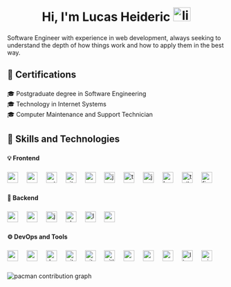 <h1 align="center">Hi, I'm Lucas Heideric
<a href="https://www.linkedin.com/in/lucasheideric/" target="_blank">
    <img src="https://raw.githubusercontent.com/maurodesouza/profile-readme-generator/master/src/assets/icons/social/linkedin/default.svg" width="40" height="32" alt="linkedin logo" />
  </a>
</h1>

###

<p align="left">Software Engineer with experience in web development, always seeking to understand the depth of how things work and how to apply them in the best way.</p>

###

<h2 align="left">📖 Certifications</h2>

###

<p align="left">🎓 Postgraduate degree in Software Engineering<br>🎓 Technology in Internet Systems<br>🎓 Computer Maintenance and Support Technician</p>

###

<h2 align="left">🤖 Skills and Technologies</h2>

###

<h4 align="left">💡 Frontend</h4>

###

<div align="left">
  <img src="https://cdn.jsdelivr.net/gh/devicons/devicon/icons/react/react-original.svg" height="25" alt="react logo"  />
  <img width="12" />
  <img src="https://cdn.jsdelivr.net/gh/devicons/devicon/icons/nextjs/nextjs-original.svg" height="25" alt="nextjs logo"  />
  <img width="12" />
  <img src="https://cdn.simpleicons.org/astro/FF5D01" height="25" alt="astro logo"  />
  <img width="12" />
  <img src="https://cdn.simpleicons.org/vite/646CFF" height="25" alt="vite logo"  />
  <img width="12" />
  <img src="https://cdn.jsdelivr.net/gh/devicons/devicon/icons/vuejs/vuejs-original.svg" height="25" alt="vuejs logo"  />
  <img width="12" />
  <img src="https://cdn.jsdelivr.net/gh/devicons/devicon/icons/javascript/javascript-original.svg" height="25" alt="javascript logo"  />
  <img width="12" />
  <img src="https://cdn.jsdelivr.net/gh/devicons/devicon/icons/typescript/typescript-original.svg" height="25" alt="typescript logo"  />
  <img width="12" />
  <img src="https://cdn.simpleicons.org/jquery/0769AD" height="25" alt="jquery logo"  />
  <img width="12" />
  <img src="https://skillicons.dev/icons?i=bootstrap" height="25" alt="bootstrap logo"  />
  <img width="12" />
  <img src="https://cdn.simpleicons.org/tailwindcss/06B6D4" height="25" alt="tailwindcss logo"  />
  <img width="12" />
  <img src="https://cdn.jsdelivr.net/gh/devicons/devicon/icons/figma/figma-original.svg" height="25" alt="figma logo"  />
</div>

###

<h4 align="left">🧠 Backend</h4>

###

<div align="left">
  <img src="https://cdn.jsdelivr.net/gh/devicons/devicon/icons/nodejs/nodejs-original.svg" height="25" alt="nodejs logo"  />
  <img width="12" />
  <img src="https://cdn.jsdelivr.net/gh/devicons/devicon/icons/cakephp/cakephp-original.svg" height="25" alt="cakephp logo"  />
  <img width="12" />
  <img src="https://cdn.jsdelivr.net/gh/devicons/devicon/icons/java/java-original.svg" height="25" alt="java logo"  />
  <img width="12" />
  <img src="https://cdn.jsdelivr.net/gh/devicons/devicon/icons/php/php-original.svg" height="25" alt="php logo"  />
  <img width="12" />
  <img src="https://cdn.jsdelivr.net/gh/devicons/devicon/icons/laravel/laravel-original.svg" height="25" alt="laravel logo"  />
  <img width="12" />
  <img src="https://cdn.jsdelivr.net/gh/devicons/devicon/icons/spring/spring-original.svg" height="25" alt="spring logo"  />
</div>

###

<h4 align="left">⚙️ DevOps and Tools</h4>

###

<div align="left">
  <img src="https://cdn.jsdelivr.net/gh/devicons/devicon/icons/oracle/oracle-original.svg" height="25" alt="oracle logo"  />
  <img width="12" />
  <img src="https://cdn.simpleicons.org/amazonwebservices/FF9900" height="25" alt="amazonwebservices logo"  />
  <img width="12" />
  <img src="https://skillicons.dev/icons?i=docker" height="25" alt="docker logo"  />
  <img width="12" />
  <img src="https://skillicons.dev/icons?i=github" height="25" alt="github logo"  />
  <img width="12" />
  <img src="https://cdn.jsdelivr.net/gh/devicons/devicon/icons/git/git-original.svg" height="25" alt="git logo"  />
  <img width="12" />
  <img src="https://cdn.jsdelivr.net/gh/devicons/devicon/icons/gitlab/gitlab-original.svg" height="25" alt="gitlab logo"  />
  <img width="12" />
  <img src="https://skillicons.dev/icons?i=mysql" height="25" alt="mysql logo"  />
  <img width="12" />
  <img src="https://cdn.jsdelivr.net/gh/devicons/devicon/icons/postgresql/postgresql-original.svg" height="25" alt="postgresql logo"  />
  <img width="12" />
  <img src="https://cdn.simpleicons.org/redis/DC382D" height="25" alt="redis logo"  />
  <img width="12" />
  <img src="https://cdn.jsdelivr.net/gh/devicons/devicon/icons/linux/linux-original.svg" height="25" alt="linux logo"  />
  <img width="12" />
  <img src="https://cdn.jsdelivr.net/gh/devicons/devicon/icons/windows8/windows8-original.svg" height="25" alt="windows8 logo"  />
</div>

###

<picture>
  <source media="(prefers-color-scheme: dark)" srcset="https://raw.githubusercontent.com/lucasheideric-dev/lucasheideric-dev/output/pacman-contribution-graph-dark.svg">
  <source media="(prefers-color-scheme: light)" srcset="https://raw.githubusercontent.com/lucasheideric-dev/lucasheideric-dev/output/pacman-contribution-graph.svg">
  <img alt="pacman contribution graph" src="https://raw.githubusercontent.com/lucasheideric-dev/lucasheideric-dev/output/pacman-contribution-graph.svg">
</picture>

###

